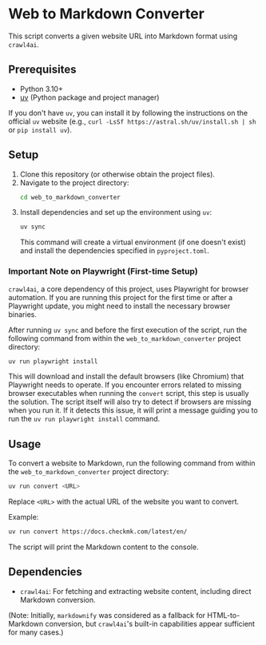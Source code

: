 # Web to Markdown Converter

This script converts a given website URL into Markdown format using `crawl4ai`.

## Prerequisites

- Python 3.10+
- [uv](https://astral.sh/uv) (Python package and project manager)

If you don't have `uv`, you can install it by following the instructions on the official `uv` website (e.g., `curl -LsSf https://astral.sh/uv/install.sh | sh` or `pip install uv`).

## Setup

1. Clone this repository (or otherwise obtain the project files).
2. Navigate to the project directory:
   ```bash
   cd web_to_markdown_converter
   ```
3. Install dependencies and set up the environment using `uv`:
   ```bash
   uv sync
   ```
   This command will create a virtual environment (if one doesn't exist) and install the dependencies specified in `pyproject.toml`.

### Important Note on Playwright (First-time Setup)

`crawl4ai`, a core dependency of this project, uses Playwright for browser automation. If you are running this project for the first time or after a Playwright update, you might need to install the necessary browser binaries.

After running `uv sync` and before the first execution of the script, run the following command from within the `web_to_markdown_converter` project directory:

```bash
uv run playwright install
```

This will download and install the default browsers (like Chromium) that Playwright needs to operate. If you encounter errors related to missing browser executables when running the `convert` script, this step is usually the solution. The script itself will also try to detect if browsers are missing when you run it. If it detects this issue, it will print a message guiding you to run the `uv run playwright install` command.

## Usage

To convert a website to Markdown, run the following command from within the `web_to_markdown_converter` project directory:

```bash
uv run convert <URL>
```

Replace `<URL>` with the actual URL of the website you want to convert.

Example:
```bash
uv run convert https://docs.checkmk.com/latest/en/
```

The script will print the Markdown content to the console.

## Dependencies

- `crawl4ai`: For fetching and extracting website content, including direct Markdown conversion.

(Note: Initially, `markdownify` was considered as a fallback for HTML-to-Markdown conversion, but `crawl4ai`'s built-in capabilities appear sufficient for many cases.)
